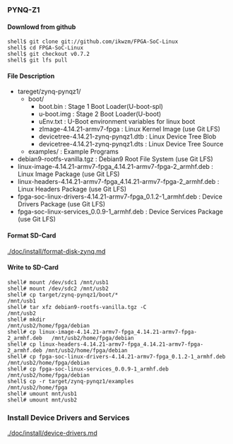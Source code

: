 ### PYNQ-Z1

#### Downlowd from github

```console
shell$ git clone git://github.com/ikwzm/FPGA-SoC-Linux
shell$ cd FPGA-SoC-Linux
shell$ git checkout v0.7.2
shell$ git lfs pull
```

#### File Description

 * tareget/zynq-pynqz1/
   + boot/
     - boot.bin                                                    : Stage 1 Boot Loader(U-boot-spl)
     - u-boot.img                                                  : Stage 2 Boot Loader(U-boot)
     - uEnv.txt                                                    : U-Boot environment variables for linux boot
     - zImage-4.14.21-armv7-fpga                                   : Linux Kernel Image       (use Git LFS)
     - devicetree-4.14.21-zynq-pynqz1.dtb                          : Linux Device Tree Blob   
     - devicetree-4.14.21-zynq-pynqz1.dts                          : Linux Device Tree Source
   + examples/                                                     : Example Programs
 * debian9-rootfs-vanilla.tgz                                      : Debian9 Root File System (use Git LFS)
 * linux-image-4.14.21-armv7-fpga_4.14.21-armv7-fpga-2_armhf.deb   : Linux Image Package      (use Git LFS)
 * linux-headers-4.14.21-armv7-fpga_4.14.21-armv7-fpga-2_armhf.deb : Linux Headers Package    (use Git LFS)
 * fpga-soc-linux-drivers-4.14.21-armv7-fpga_0.1.2-1_armhf.deb     : Device Drivers Package   (use Git LFS)
 * fpga-soc-linux-services_0.0.9-1_armhf.deb                       : Device Services Package  (use Git LFS)

#### Format SD-Card

[./doc/install/format-disk-zynq.md](format-disk-zynq.md)

#### Write to SD-Card

````console
shell# mount /dev/sdc1 /mnt/usb1
shell# mount /dev/sdc2 /mnt/usb2
shell# cp target/zynq-pynqz1/boot/*                                       /mnt/usb1
shell# tar xfz debian9-rootfs-vanilla.tgz -C                              /mnt/usb2
shell# mkdir                                                              /mnt/usb2/home/fpga/debian
shell# cp linux-image-4.14.21-armv7-fpga_4.14.21-armv7-fpga-2_armhf.deb   /mnt/usb2/home/fpga/debian
shell# cp linux-headers-4.14.21-armv7-fpga_4.14.21-armv7-fpga-2_armhf.deb /mnt/usb2/home/fpga/debian
shell# cp fpga-soc-linux-drivers-4.14.21-armv7-fpga_0.1.2-1_armhf.deb     /mnt/usb2/home/fpga/debian
shell# cp fpga-soc-linux-services_0.0.9-1_armhf.deb                       /mnt/usb2/home/fpga/debian
shell$ cp -r target/zynq-pynqz1/examples                                  /mnt/usb2/home/fpga
shell# umount mnt/usb1
shell# umount mnt/usb2
````

### Install Device Drivers and Services

[./doc/install/device-drivers.md](device-drivers.md)

